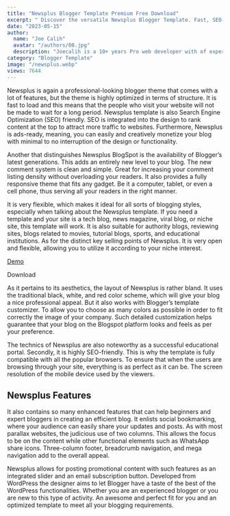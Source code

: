 ```yaml
---
title: "Newsplus Blogger Template Premium Free Download"
excerpt: " Discover the versatile Newsplus Blogger Template. Fast, SEO-ready, perfect blog for tech, news, and magazine. Customized for professionals."
date: "2023-05-15"
author:
  name: "Joe Calih"
  avatar: "/authors/08.jpg"
  description: "Joecalih is a 10+ years Pro web developer with of experience in React and Next.js"
category: "Blogger Template"
image: "/newsplus.webp"
views: 7644
---
```



Newsplus is again a professional-looking blogger theme that comes with a lot of features, but the theme is highly optimized in terms of structure. It is fast to load and this means that the people who visit your website will not be made to wait for a long period. Newsplus template is also Search Engine Optimization (SEO) friendly. SEO is integrated into the design to rank content at the top to attract more traffic to websites. Furthermore, Newsplus is ads-ready, meaning, you can easily and creatively monetize your blog with minimal to no interruption of the design or functionality.

Another that distinguishes Newsplus BlogSpot is the availability of Blogger’s latest generations. This adds an entirely new level to your blog. The new comment system is clean and simple. Great for increasing your comment listing density without overloading your readers. It also provides a fully responsive theme that fits any gadget. Be it a computer, tablet, or even a cell phone, thus serving all your readers in the right manner.

It is very flexible, which makes it ideal for all sorts of blogging styles, especially when talking about the Newsplus template. If you need a template and your site is a tech blog, news magazine, viral blog, or niche site, this template will work. It is also suitable for authority blogs, reviewing sites, blogs related to movies, tutorial blogs, sports, and educational institutions. As for the distinct key selling points of Newsplus. It is very open and flexible, allowing you to utilize it according to your niche interest.

[Demo](https://newsplus-templatesyard.blogspot.com/)

Download

As it pertains to its aesthetics, the layout of Newsplus is rather bland. It uses the traditional black, white, and red color scheme, which will give your blog a nice professional appeal. But it also works with Blogger’s template customizer. To allow you to choose as many colors as possible in order to fit correctly the image of your company. Such detailed customization helps guarantee that your blog on the Blogspot platform looks and feels as per your preference.

The technics of Newsplus are also noteworthy as a successful educational portal. Secondly, it is highly SEO-friendly. This is why the template is fully compatible with all the popular browsers. To ensure that when the users are browsing through your site, everything is as perfect as it can be. The screen resolution of the mobile device used by the viewers.

## Newsplus Features

It also contains so many enhanced features that can help beginners and expert bloggers in creating an efficient blog. It enlists social bookmarking, where your audience can easily share your updates and posts. As with most parallax websites, the judicious use of two columns. This allows the focus to be on the content while other functional elements such as WhatsApp share icons. Three-column footer, breadcrumb navigation, and mega navigation add to the overall appeal.

Newsplus allows for posting promotional content with such features as an integrated slider and an email subscription button. Developed from WordPress the designer aims to let Blogger have a taste of the best of the WordPress functionalities. Whether you are an experienced blogger or you are new to this type of activity. An awesome and perfect fit for you and an optimized template to meet all your blogging requirements.